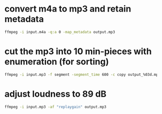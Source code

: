 # convert m4a to mp3 and retain metadata
```bash
ffmpeg -i input.m4a -q:a 0 -map_metadata output.mp3
```

# cut the mp3 into 10 min-pieces with enumeration (for sorting)
```bash
ffmpeg -i input.mp3 -f segment -segment_time 600 -c copy output_%03d.mp3how to equalize to 89 db? gain adjustment?
```

# adjust loudness to 89 dB
```bash
ffmpeg -i input.mp3 -af "replaygain" output.mp3
```
